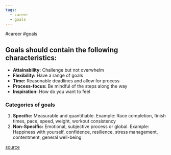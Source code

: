 ```yaml
---
tags:
  - career
  - goals
---
```

#career #goals 

## Goals should contain the following characteristics:
*   **Attainability:** Challenge but not overwhelm
*   **Flexibility:** Have a range of goals
*   **Time:** Reasonable deadlines and allow for process
*   **Process-focus:** Be mindful of the steps along the way
*   **Inspiration:** How do you want to feel


### Categories of goals

1.  **Specific:** Measurable and quantifiable. Example: Race completion, finish times, pace, speed, weight, workout consistency
2.  **Non-Specific:** Emotional, subjective process or global. Example: Happiness with yourself, confidence, resilience, stress management, contentment, general well-being

[source](https://www.trainingpeaks.com/blog/how-to-set-real-goals-for-your-next-season/)
